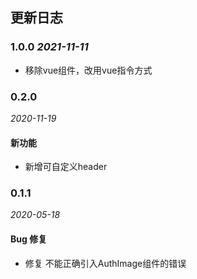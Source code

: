 ## 更新日志

### 1.0.0 *2021-11-11*
+ 移除vue组件，改用vue指令方式
### 0.2.0

*2020-11-19*

#### 新功能
  - 新增可自定义header

### 0.1.1

*2020-05-18*

#### Bug 修复
  - 修复 不能正确引入AuthImage组件的错误